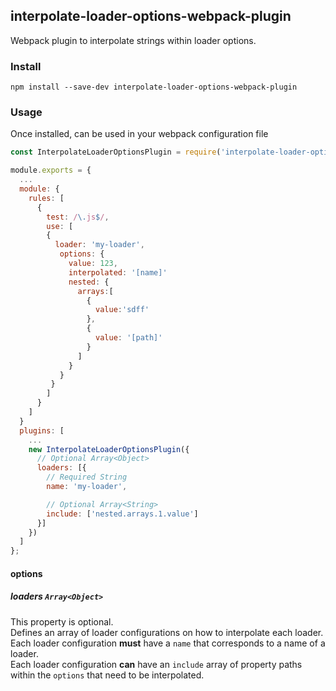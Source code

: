 ## interpolate-loader-options-webpack-plugin

Webpack plugin to interpolate strings within loader options.</br>

### Install
```
npm install --save-dev interpolate-loader-options-webpack-plugin
```

### Usage
Once installed, can be used in your webpack configuration file
```javascript
const InterpolateLoaderOptionsPlugin = require('interpolate-loader-options-webpack-plugin');

module.exports = {
  ...
  module: {
    rules: [
      {
        test: /\.js$/,
        use: [
        {
          loader: 'my-loader',
           options: {
             value: 123,
             interpolated: '[name]'
             nested: {
               arrays:[
                 {
                   value:'sdff'
                 },
                 {
                   value: '[path]'
                 }
               ]
             }
           }
         }
        ]
      }
    ]
  }
  plugins: [
    ...
    new InterpolateLoaderOptionsPlugin({
      // Optional Array<Object>
      loaders: [{
        // Required String
        name: 'my-loader',

        // Optional Array<String>
        include: ['nested.arrays.1.value']
      }]
    })
  ]
};
```


#### options
##### loaders `Array<Object>`
This property is optional.</br>
Defines an array of loader configurations on how to interpolate each loader.</br>
Each loader configuration **must** have a `name` that corresponds to a name of a loader.</br>
Each loader configuration **can** have an `include` array of property paths within the `options` that need to be interpolated.

